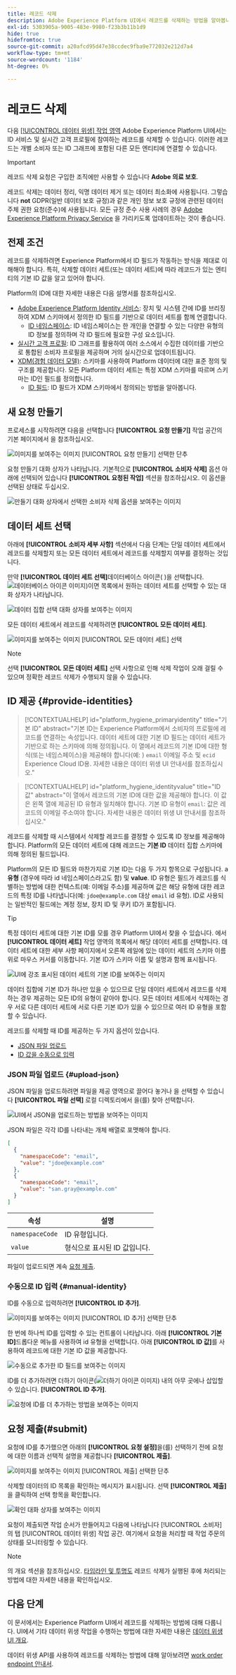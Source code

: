 ```yaml
---
title: 레코드 삭제
description: Adobe Experience Platform UI에서 레코드를 삭제하는 방법을 알아봅니다.
exl-id: 5303905a-9005-483e-9980-f23b3b11b1d9
hide: true
hidefromtoc: true
source-git-commit: a20afcd95d47e38ccdec9fba9e772032e212d7a4
workflow-type: tm+mt
source-wordcount: '1184'
ht-degree: 0%

---
```


# 레코드 삭제

다음 [[!UICONTROL 데이터 위생] 작업 영역](./overview.md) Adobe Experience Platform UI에서는 ID 서비스 및 실시간 고객 프로필에 참여하는 레코드를 삭제할 수 있습니다. 이러한 레코드는 개별 소비자 또는 ID 그래프에 포함된 다른 모든 엔티티에 연결할 수 있습니다.

>[!IMPORTANT]
>
>레코드 삭제 요청은 구입한 조직에만 사용할 수 있습니다 **Adobe 의료 보호**.
>
>
>레코드 삭제는 데이터 정리, 익명 데이터 제거 또는 데이터 최소화에 사용됩니다. 그렇습니다 **not** GDPR(일반 데이터 보호 규정)과 같은 개인 정보 보호 규정에 관련된 데이터 주체 권한 요청(준수)에 사용됩니다. 모든 규정 준수 사용 사례의 경우 [Adobe Experience Platform Privacy Service](../../privacy-service/home.md) 을 가리키도록 업데이트하는 것이 좋습니다.

## 전제 조건

레코드를 삭제하려면 Experience Platform에서 ID 필드가 작동하는 방식을 제대로 이해해야 합니다. 특히, 삭제할 데이터 세트(또는 데이터 세트)에 따라 레코드가 있는 엔티티의 기본 ID 값을 알고 있어야 합니다.

Platform의 ID에 대한 자세한 내용은 다음 설명서를 참조하십시오.

* [Adobe Experience Platform Identity 서비스](../../identity-service/home.md): 장치 및 시스템 간에 ID를 브리징하여 XDM 스키마에서 정의한 ID 필드를 기반으로 데이터 세트를 함께 연결합니다.
   * [ID 네임스페이스](../../identity-service/namespaces.md): ID 네임스페이스는 한 개인을 연결할 수 있는 다양한 유형의 ID 정보를 정의하며 각 ID 필드에 필요한 구성 요소입니다.
* [실시간 고객 프로필](../../profile/home.md): ID 그래프를 활용하여 여러 소스에서 수집한 데이터를 기반으로 통합된 소비자 프로필을 제공하며 거의 실시간으로 업데이트됩니다.
* [XDM(경험 데이터 모델)](../../xdm/home.md): 스키마를 사용하여 Platform 데이터에 대한 표준 정의 및 구조를 제공합니다. 모든 Platform 데이터 세트는 특정 XDM 스키마를 따르며 스키마는 ID인 필드를 정의합니다.
   * [ID 필드](../../xdm/ui/fields/identity.md): ID 필드가 XDM 스키마에서 정의되는 방법을 알아봅니다.

## 새 요청 만들기

프로세스를 시작하려면 다음을 선택합니다 **[!UICONTROL 요청 만들기]** 작업 공간의 기본 페이지에서 을 참조하십시오.

![이미지를 보여주는 이미지 [!UICONTROL 요청 만들기] 선택한 단추](../images/ui/record-delete/create-request-button.png)

요청 만들기 대화 상자가 나타납니다. 기본적으로 **[!UICONTROL 소비자 삭제]** 옵션 아래에 선택되어 있습니다 **[!UICONTROL 요청된 작업]** 섹션을 참조하십시오. 이 옵션을 선택된 상태로 두십시오.

![만들기 대화 상자에서 선택한 소비자 삭제 옵션을 보여주는 이미지](../images/ui/record-delete/consumer-action.png)

## 데이터 세트 선택

아래에 **[!UICONTROL 소비자 세부 사항]** 섹션에서 다음 단계는 단일 데이터 세트에서 레코드를 삭제할지 또는 모든 데이터 세트에서 레코드를 삭제할지 여부를 결정하는 것입니다.

만약 **[!UICONTROL 데이터 세트 선택]**&#x200B;데이터베이스 아이콘( )을 선택합니다.![데이터베이스 아이콘 이미지](../images/ui/record-delete/database-icon.png))이면 목록에서 원하는 데이터 세트를 선택할 수 있는 대화 상자가 나타납니다.

![데이터 집합 선택 대화 상자를 보여주는 이미지](../images/ui/record-delete/select-dataset.png)

모든 데이터 세트에서 레코드를 삭제하려면 **[!UICONTROL 모든 데이터 세트]**.

![이미지를 보여주는 이미지 [!UICONTROL 모든 데이터 세트] 선택](../images/ui/record-delete/all-datasets.png)

>[!NOTE]
>
>선택 **[!UICONTROL 모든 데이터 세트]** 선택 사항으로 인해 삭제 작업이 오래 걸릴 수 있으며 정확한 레코드 삭제가 수행되지 않을 수 있습니다.

## ID 제공 {#provide-identities}

>[!CONTEXTUALHELP]
>id="platform_hygiene_primaryidentity"
>title="기본 ID"
>abstract="기본 ID는 Experience Platform에서 소비자의 프로필에 레코드를 연결하는 속성입니다. 데이터 세트에 대한 기본 ID 필드는 데이터 세트가 기반으로 하는 스키마에 의해 정의됩니다. 이 열에서 레코드의 기본 ID에 대한 형식(또는 네임스페이스)을 제공해야 합니다(예: ) `email` 이메일 주소 및 `ecid` Experience Cloud ID용. 자세한 내용은 데이터 위생 UI 안내서를 참조하십시오."

>[!CONTEXTUALHELP]
>id="platform_hygiene_identityvalue"
>title="ID 값"
>abstract="이 열에서 레코드의 기본 ID에 대한 값을 제공해야 합니다. 이 값은 왼쪽 열에 제공된 ID 유형과 일치해야 합니다. 기본 ID 유형이 `email`: 값은 레코드의 이메일 주소여야 합니다. 자세한 내용은 데이터 위생 UI 안내서를 참조하십시오."

레코드를 삭제할 때 시스템에서 삭제할 레코드를 결정할 수 있도록 ID 정보를 제공해야 합니다. Platform의 모든 데이터 세트에 대해 레코드는 **기본 ID** 데이터 집합 스키마에 의해 정의된 필드입니다.

Platform의 모든 ID 필드와 마찬가지로 기본 ID는 다음 두 가지 항목으로 구성됩니다. a **유형** (경우에 따라 id 네임스페이스라고도 함) 및 **value**. ID 유형은 필드가 레코드를 식별하는 방법에 대한 컨텍스트(예: 이메일 주소)를 제공하며 값은 해당 유형에 대한 레코드의 특정 ID를 나타냅니다(예: `jdoe@example.com` 대상 `email` id 유형). ID로 사용되는 일반적인 필드에는 계정 정보, 장치 ID 및 쿠키 ID가 포함됩니다.

>[!TIP]
>
>특정 데이터 세트에 대한 기본 ID를 모를 경우 Platform UI에서 찾을 수 있습니다. 에서 **[!UICONTROL 데이터 세트]** 작업 영역의 목록에서 해당 데이터 세트를 선택합니다. 데이터 세트에 대한 세부 사항 페이지에서 오른쪽 레일에 있는 데이터 세트의 스키마 이름 위로 마우스 커서를 이동합니다. 기본 ID가 스키마 이름 및 설명과 함께 표시됩니다.
>
>![UI에 강조 표시된 데이터 세트의 기본 ID를 보여주는 이미지](../images/ui/record-delete/dataset-primary-identity.png)

데이터 집합에 기본 ID가 하나만 있을 수 있으므로 단일 데이터 세트에서 레코드를 삭제하는 경우 제공하는 모든 ID의 유형이 같아야 합니다. 모든 데이터 세트에서 삭제하는 경우 서로 다른 데이터 세트에 서로 다른 기본 ID가 있을 수 있으므로 여러 ID 유형을 포함할 수 있습니다.

레코드를 삭제할 때 ID를 제공하는 두 가지 옵션이 있습니다.

* [JSON 파일 업로드](#upload-json)
* [ID 값을 수동으로 입력](#manual-identity)

### JSON 파일 업로드 {#upload-json}

JSON 파일을 업로드하려면 파일을 제공 영역으로 끌어다 놓거나 을 선택할 수 있습니다 **[!UICONTROL 파일 선택]** 로컬 디렉토리에서 을(를) 찾아 선택합니다.

![UI에서 JSON을 업로드하는 방법을 보여주는 이미지](../images/ui/record-delete/upload-json.png)

JSON 파일은 각각 ID를 나타내는 개체 배열로 포맷해야 합니다.

```json
[
  {
    "namespaceCode": "email",
    "value": "jdoe@example.com"
  },
  {
    "namespaceCode": "email",
    "value": "san.gray@example.com"
  }
]
```

| 속성 | 설명 |
| --- | --- |
| `namespaceCode` | ID 유형입니다. |
| `value` | 형식으로 표시된 ID 값입니다. |

파일이 업로드되면 계속 [요청 제출](#submit).

### 수동으로 ID 입력 {#manual-identity}

ID를 수동으로 입력하려면 **[!UICONTROL ID 추가]**.

![이미지를 보여주는 이미지 [!UICONTROL ID 추가] 선택한 단추](../images/ui/record-delete/add-identity.png)

한 번에 하나씩 ID를 입력할 수 있는 컨트롤이 나타납니다. 아래 **[!UICONTROL 기본 ID]**&#x200B;드롭다운 메뉴를 사용하여 id 유형을 선택합니다. 아래 **[!UICONTROL ID 값]**&#x200B;를 사용하여 레코드에 대한 기본 ID 값을 제공합니다.

![수동으로 추가한 ID 필드를 보여주는 이미지](../images/ui/record-delete/identity-added.png)

ID를 더 추가하려면 더하기 아이콘(![더하기 아이콘 이미지](../images/ui/record-delete/plus-icon.png)) 내의 아무 곳에나 삽입할 수 있습니다. **[!UICONTROL ID 추가]**.

![요청에 ID를 더 추가하는 방법을 보여주는 이미지](../images/ui/record-delete/more-identities.png)

## 요청 제출(#submit)

요청에 ID를 추가했으면 아래의 **[!UICONTROL 요청 설정]**&#x200B;을(를) 선택하기 전에 요청에 대한 이름과 선택적 설명을 제공합니다 **[!UICONTROL 제출]**.

![이미지를 보여주는 이미지 [!UICONTROL 제출] 선택한 단추](../images/ui/record-delete/submit.png)

삭제할 데이터의 ID 목록을 확인하는 메시지가 표시됩니다. 선택 **[!UICONTROL 제출]** 을 클릭하여 선택 항목을 확인합니다.

![확인 대화 상자를 보여주는 이미지](../images/ui/record-delete/confirm-request.png)

요청이 제출되면 작업 순서가 만들어지고 다음에 나타납니다 [!UICONTROL 소비자] 의 탭 [!UICONTROL 데이터 위생] 작업 공간. 여기에서 요청을 처리할 때 작업 주문의 상태를 모니터링할 수 있습니다.

>[!NOTE]
>
>의 개요 섹션을 참조하십시오. [타임라인 및 투명도](../home.md#record-delete-transparency) 레코드 삭제가 실행된 후에 처리되는 방법에 대한 자세한 내용을 확인하십시오.

## 다음 단계

이 문서에서는 Experience Platform UI에서 레코드를 삭제하는 방법에 대해 다룹니다. UI에서 기타 데이터 위생 작업을 수행하는 방법에 대한 자세한 내용은 [데이터 위생 UI 개요](./overview.md).

데이터 위생 API를 사용하여 레코드를 삭제하는 방법에 대해 알아보려면 [work order endpoint 안내서](../api/workorder.md).
